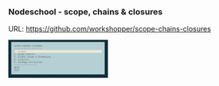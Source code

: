 ### Nodeschool - scope, chains & closures
URL: https://github.com/workshopper/scope-chains-closures

<img src="menu.png" width="200">
